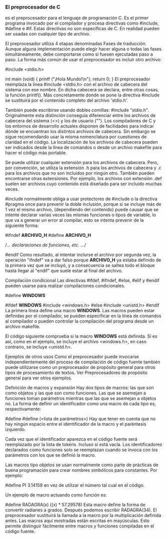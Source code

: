 

### El preprocesador de C 
es el preprocesador para el lenguaje de programación C. Es el primer programa invocado por el compilador y procesa directivas como #include, #define e #if. Estas directivas no son específicas de C. En realidad pueden ser usadas con cualquier tipo de archivo.

El preprocesador utiliza 4 etapas denominadas Fases de traducción. Aunque alguna implementación puede elegir hacer alguna o todas las fases simultáneamente, debe comportarse como si fuesen ejecutadas paso a paso.
La forma más común de usar el preprocesador es incluir otro archivo:

#include <stdio.h>

int main (void)
{
    printf ("¡Hola Mundo!\n");
    return 0;
}
El preprocesador reemplaza la línea #include <stdio.h> con el archivo de cabecera del sistema con ese nombre. En dicha cabecera se declara, entre otras cosas, la función printf(). Más concretamente donde se pone la directiva #include se sustituirá por el contenido completo del archivo 'stdio.h'.

También puede escribirse usando dobles comillas: #include "stdio.h". Originalmente esta distinción conseguía diferenciar entre los archivos de cabecera del sistema (<>) y los de usuario (""). Los compiladores de C y los entornos de desarrollo actuales disponen de facilidades para indicar dónde se encuentran los distintos archivos de cabecera. Sin embargo se sigue recomendando usar la misma nomenclatura por cuestiones de claridad en el código. La localización de los archivos de cabecera pueden ser indicados desde la línea de comandos o desde un archivo makefile para hacer el código más portable.

Se puede utilizar cualquier extensión para los archivos de cabecera. Pero, por convención, se utiliza la extensión .h para los archivos de cabecera y .c para los archivos que no son incluidos por ningún otro. También pueden encontrarse otras extensiones. Por ejemplo, los archivos con extensión .def suelen ser archivos cuyo contenido está diseñado para ser incluido muchas veces.

#include normalmente obliga a usar protectores de #include o la directiva #pragma once para prevenir la doble inclusión, porque si se incluye más de 1 vez el mismo archivo, (dependiendo del contenido) puede causar que se intente declarar varias veces las mismas funciones o tipos de variable, lo que va a generar un error al compilar, esto se intenta prevenir de la siguiente forma:

#ifndef __ARCHIVO_H__
#define __ARCHIVO_H__

/*... declaraciones de funciones, etc. ...*/

#endif
Como resultado, al intentar inclurse el archivo por segunda vez, la operación "ifndef" va a dar falso porque __ARCHIVO_H__ ya estaba definido de la primera vez que se incluyó, y a consecuencia se saltea todo el bloque hasta llegar al "endif" que suele estar al final del archivo.

Compilación condicional
Las directivas #ifdef, #ifndef, #else, #elif y #endif pueden usarse para realizar compilaciones condicionales.

#define __WINDOWS__

#ifdef __WINDOWS__
#include <windows.h>
#else
#include <unistd.h>
#endif
La primera línea define una macro __WINDOWS__. Las macros pueden estar definidas por el compilador, se pueden especificar en la línea de comandos al compilador o pueden controlar la compilación del programa desde un archivo makefile.

El código siguiente comprueba si la macro __WINDOWS__ está definida. Si es así, como en el ejemplo, se incluye el archivo <windows.h>, en caso contrario, se incluye <unistd.h>.

Ejemplos de otros usos
Como el preprocesador puede invocarse independientemente del proceso de compilación de código fuente también puede utilizarse como un preprocesador de propósito general para otros tipos de procesamiento de textos. Ver Preprocesadores de propósito general para ver otros ejemplos.

Definición de macros y expansión
Hay dos tipos de macros: las que son como objetos y las que son como funciones. Las que se asemejan a funciones toman parámetros mientras que las que se asemejan a objetos no. La forma de definir un identificador como una macro de cada tipo es, respectivamente:

#define <identificador> <lista de tokens a reemplazar>
#define <identificador>(<lista de parámetros>) <lista de tokens a reemplazar>
Hay que tener en cuenta que no hay ningún espacio entre el identificador de la macro y el paréntesis izquierdo.

Cada vez que el identificador aparezca en el código fuente será reemplazado por la lista de tokens. Incluso si está vacía. Los identificadores declarados como funciones solo se reemplazan cuando se invoca con los parámetros con los que se definió la macro.

Las macros tipo objetos se usan normalmente como parte de prácticas de buena programación para crear nombres simbólicos para constantes. Por ejemplo:

#define PI 3.14159
en vez de utilizar el número tal cual en el código.

Un ejemplo de macro actuando como función es:

#define RADAGRA(x) ((x) * 57.29578)
Esta macro define la forma de convertir radianes a grados. Después podemos escribir RADAGRA(34). El preprocesador sustituirá la llamada a la macro por la multiplicación definida antes. Las macros aquí mostradas están escritas en mayúsculas. Esto permite distinguir fácilmente entre macros y funciones compiladas en el código fuente.
